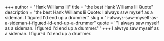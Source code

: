 +++
author = "Hank Williams Iii"
title = "the best Hank Williams Iii Quote"
description = "the best Hank Williams Iii Quote: I always saw myself as a sideman. I figured I'd end up a drummer."
slug = "i-always-saw-myself-as-a-sideman-i-figured-id-end-up-a-drummer"
quote = '''I always saw myself as a sideman. I figured I'd end up a drummer.'''
+++
I always saw myself as a sideman. I figured I'd end up a drummer.

